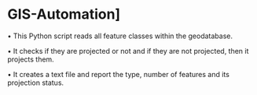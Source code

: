 # GIS-Automation]
• This Python script reads all feature classes within the geodatabase.

• It checks if they are projected or not and if they are not projected, then it projects them.

• It creates a text file and report the type, number of features and its projection status.
